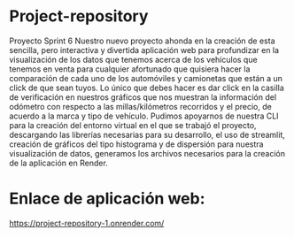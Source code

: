 # Project-repository
Proyecto Sprint 6
Nuestro nuevo proyecto ahonda en la creación de esta sencilla, pero interactiva y divertida aplicación web para
profundizar en la visualización de los datos que tenemos acerca de los vehículos que tenemos en venta para cualquier
afortunado que quisiera hacer la comparación de cada uno de los automóviles y camionetas que están a un click de
que sean tuyos. Lo único que debes hacer es dar click en la casilla de verificación en nuestros gráficos que nos muestran 
la información del odómetro con respecto a las millas/kilómetros recorridos y el precio, de acuerdo a la marca y tipo de vehículo.
Pudimos apoyarnos de nuestra CLI para la creación del entorno virtual en el que se trabajó el proyecto, descargando las librerías
necesarias para su desarrollo, el uso de streamlit, creación de gráficos del tipo histograma y de dispersión para nuestra
visualización de datos, generamos los archivos necesarios para la creación de la aplicación en Render.

# Enlace de aplicación web:
https://project-repository-1.onrender.com/